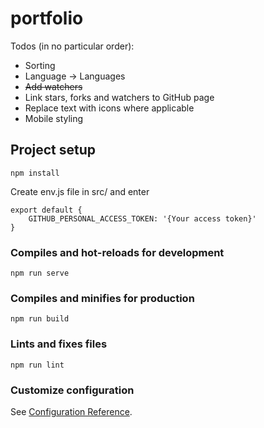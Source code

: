 # portfolio

Todos (in no particular order):
- Sorting
- Language -> Languages
- ~~Add watchers~~
- Link stars, forks and watchers to GitHub page
- Replace text with icons where applicable
- Mobile styling

## Project setup
```
npm install
```

Create env.js file in src/ and enter
```
export default {
    GITHUB_PERSONAL_ACCESS_TOKEN: '{Your access token}'
}
```

### Compiles and hot-reloads for development
```
npm run serve
```

### Compiles and minifies for production
```
npm run build
```

### Lints and fixes files
```
npm run lint
```

### Customize configuration
See [Configuration Reference](https://cli.vuejs.org/config/).
